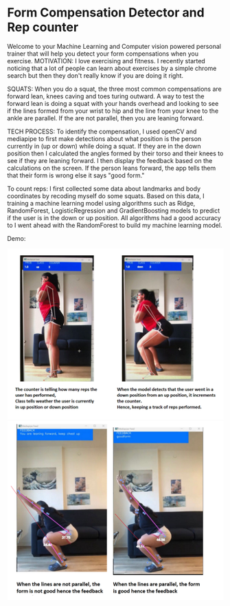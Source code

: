 # Form Compensation Detector and Rep counter

Welcome to your Machine Learning and Computer vision powered personal trainer that will help you detect your form compensations when you exercise. 
MOTIVATION: I love exercising and fitness. I recently started noticing that a lot of people can learn about exercises by a simple chrome search but then they don't really know if you are doing it right.

SQUATS: When you do a squat, the three most common compensations are forward lean, knees caving and toes turing outward. A way to test the forward lean is doing a squat with your hands overhead and looking to see if the lines formed from your wrist to hip and the line from your knee to the ankle are parallel. If the are not parallel, then you are leaning forward.

TECH PROCESS: To identify the compensation, I used openCV and mediapipe to first make detections about what position is the person currently in (up or down) while doing a squat. If they are in the down position then I calculated the angles formed by their torso and their knees to see if they are leaning forward. I then display the feedback based on the calculations on the screen. If the person leans forward, the app tells them that their form is wrong else it says "good form."

To count reps: I first collected some data about landmarks and body coordinates by recoding myself do some squats. Based on this data, I training a machine learning model using algorithms such as Ridge, RandomForest, LogisticRegression and GradientBoosting models to predict if the user is in the down or up position. All algorithms had a good accuracy to I went ahead with the RandomForest to build my machine learning model.

Demo:


<img src="github6.png" alt="Alt Text" width="600">
<img src="github5.png" alt="Alt Text" width="600">


